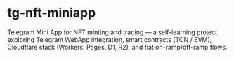 # tg-nft-miniapp
Telegram Mini App for NFT minting and trading — a self-learning project exploring Telegram WebApp integration, smart contracts (TON / EVM), Cloudflare stack (Workers, Pages, D1, R2), and fiat on-ramp/off-ramp flows.
